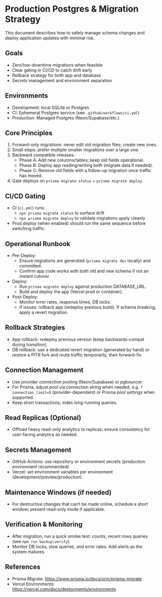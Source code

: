 # Production Postgres & Migration Strategy

This document describes how to safely manage schema changes and deploy application updates with minimal risk.

## Goals
- Zero/low-downtime migrations when feasible
- Clear gating in CI/CD to catch drift early
- Rollback strategy for both app and database
- Secrets management and environment separation

## Environments
- Development: local SQLite or Postgres
- CI: Ephemeral Postgres service (see `.github/workflows/ci.yml`)
- Production: Managed Postgres (Neon/Supabase/etc.)

## Core Principles
1) Forward-only migrations: never edit old migration files; create new ones.
2) Small steps: prefer multiple smaller migrations over a large one.
3) Backward compatible releases:
   - Phase A: Add new columns/tables; keep old fields operational.
   - Phase B: Deploy app reading/writing both (migrate data if needed).
   - Phase C: Remove old fields with a follow-up migration once traffic has moved.
4) Gate deploys on `prisma migrate status` + `prisma migrate deploy`.

## CI/CD Gating
- CI (`ci.yml`) runs:
  - `npx prisma migrate status` to surface drift
  - `npx prisma migrate deploy` to validate migrations apply cleanly
- Prod deploy (when enabled) should run the same sequence before switching traffic.

## Operational Runbook
- Pre-Deploy:
  - Ensure migrations are generated (`prisma migrate dev` locally) and committed.
  - Confirm app code works with both old and new schema if not an instant cutover.
- Deploy:
  - Run `prisma migrate deploy` against production DATABASE_URL.
  - Build and deploy the app (Vercel prod or container).
- Post-Deploy:
  - Monitor error rates, response times, DB locks.
  - If issues: rollback app (redeploy previous build). If schema breaking, apply a revert migration.

## Rollback Strategies
- App rollback: redeploy previous version (keep backwards-compat during transition).
- DB rollback: use a dedicated revert migration (generated by hand) or restore a PITR fork and route traffic temporarily, then forward-fix.

## Connection Management
- Use provider connection pooling (Neon/Supabase) or pgbouncer.
- For Prisma, adjust pool via connection string when needed, e.g. `?connection_limit=5` (provider-dependent) or Prisma pool settings when supported.
- Keep short transactions; index long-running queries.

## Read Replicas (Optional)
- Offload heavy read-only analytics to replicas; ensure consistency for user-facing analytics as needed.

## Secrets Management
- GitHub Actions: use repository or environment secrets (production environment recommended).
- Vercel: set environment variables per environment (development/preview/production).

## Maintenance Windows (if needed)
- For destructive changes that can’t be made online, schedule a short window; present read-only mode if applicable.

## Verification & Monitoring
- After migration, run a quick smoke test: counts, recent rows queries (see `npm run backup:verify`).
- Monitor DB locks, slow queries, and error rates. Add alerts as the system matures.

## References
- Prisma Migrate: https://www.prisma.io/docs/orm/prisma-migrate
- Vercel Environments: https://vercel.com/docs/deployments/environments
